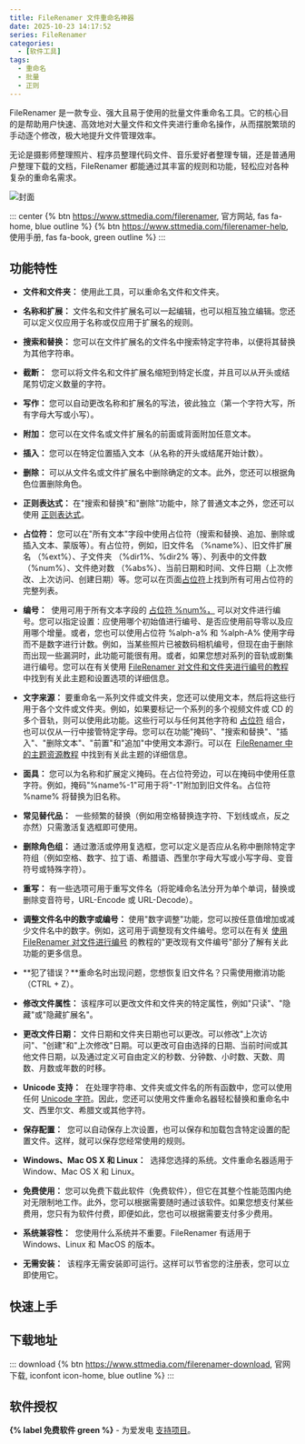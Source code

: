```yaml
---
title: FileRenamer 文件重命名神器
date: 2025-10-23 14:17:52
series: FileRenamer
categories:
  - [软件工具]
tags:
  - 重命名
  - 批量
  - 正则
---
```


FileRenamer 是一款专业、强大且易于使用的批量文件重命名工具。它的核心目的是帮助用户快速、高效地对大量文件和文件夹进行重命名操作，从而摆脱繁琐的手动逐个修改，极大地提升文件管理效率。

无论是摄影师整理照片、程序员整理代码文件、音乐爱好者整理专辑，还是普通用户整理下载的文档，FileRenamer 都能通过其丰富的规则和功能，轻松应对各种复杂的重命名需求。

![封面](/images/filerenamer.png)

::: center
{% btn https://www.sttmedia.com/filerenamer, 官方网站, fas fa-home, blue outline %}
{% btn https://www.sttmedia.com/filerenamer-help, 使用手册, fas fa-book, green outline %}
:::

## 功能特性

- **文件和文件夹：** 使用此工具，可以重命名文件和文件夹。

- **名称和扩展：** 文件名和文件扩展名可以一起编辑，也可以相互独立编辑。您还可以定义仅应用于名称或仅应用于扩展名的规则。

- **搜索和替换：** 您可以在文件扩展名的文件名中搜索特定字符串，以便将其替换为其他字符串。

- **截断：**  您可以将文件名和文件扩展名缩短到特定长度，并且可以从开头或结尾剪切定义数量的字符。

- **写作：** 您可以自动更改名称和扩展名的写法，彼此独立（第一个字符大写，所有字母大写或小写）。

- **附加：** 您可以在文件名或文件扩展名的前面或背面附加任意文本。

- **插入：** 您可以在特定位置插入文本（从名称的开头或结尾开始计数）。

- **删除：** 可以从文件名或文件扩展名中删除确定的文本。此外，您还可以根据角色位置删除角色。

- **正则表达式：** 在"搜索和替换"和"删除"功能中，除了普通文本之外，您还可以使用 [正则表达式](https://www.sttmedia.com/regular-expressions)。

- **占位符：** 您可以在"所有文本"字段中使用占位符（搜索和替换、追加、删除或插入文本、蒙版等）。有占位符，例如，旧文件名 （%name%）、旧文件扩展名 （%ext%）、子文件夹 （%dir1%、%dir2% 等）、列表中的文件数 （%num%）、文件绝对数 （%abs%）、当前日期和时间、文件日期（上次修改、上次访问、创建日期）等。您可以在页面[占位符](https://www.sttmedia.com/filerenamer-placeholders)上找到所有可用占位符的完整列表。

- **编号：**  使用可用于所有文本字段的 [占位符 %num%，](https://www.sttmedia.com/filerenamer-placeholders#numbering) 可以对文件进行编号。您可以指定设置：应使用哪个初始值进行编号、是否应使用前导零以及应用哪个增量。或者，您也可以使用占位符 %alph-a% 和 %alph-A% 使用字母而不是数字进行计数。例如，当某些照片已被数码相机编号，但现在由于删除而出现一些漏洞时，此功能可能很有用。或者，如果您想对系列的音轨或剧集进行编号。您可以在有关使用 [FileRenamer 对文件和文件夹进行编号的教程](https://www.sttmedia.com/filerenamer-numbering) 中找到有关此主题和设置选项的详细信息。

- **文字来源：** 要重命名一系列文件或文件夹，您还可以使用文本，然后将这些行用于各个文件或文件夹。例如，如果要标记一个系列的多个视频文件或 CD 的多个音轨，则可以使用此功能。这些行可以与任何其他字符和 [占位符](https://www.sttmedia.com/filerenamer-placeholders) 组合，也可以仅从一行中接管特定字母。您可以在功能"掩码"、"搜索和替换"、"插入"、"删除文本"、"前置"和"追加"中使用文本源行。可以在  [FileRenamer 中的主题资源教程](https://www.sttmedia.com/filerenamer-sources) 中找到有关此主题的详细信息。

- **面具：** 您可以为名称和扩展定义掩码。在占位符旁边，可以在掩码中使用任意字符。例如，掩码"%name%-1"可用于将"-1"附加到旧文件名。占位符 %name% 将替换为旧名称。

- **常见替代品：**  一些频繁的替换（例如用空格替换连字符、下划线或点，反之亦然）只需激活复选框即可使用。

- **删除角色组：** 通过激活或停用复选框，您可以定义是否应从名称中删除特定字符组（例如空格、数字、拉丁语、希腊语、西里尔字母大写或小写字母、变音符号或特殊字符）。

- **重写：** 有一些选项可用于重写文件名（将驼峰命名法分开为单个单词，替换或删除变音符号，URL-Encode 或 URL-Decode）。

- **调整文件名中的数字或编号：** 使用"数字调整"功能，您可以按任意值增加或减少文件名中的数字。例如，这可用于调整现有文件编号。您可以在有关 [使用 FileRenamer 对文件进行编号](https://www.sttmedia.com/filerenamer-numbering) 的教程的"更改现有文件编号"部分了解有关此功能的更多信息。

- **犯了错误？**重命名时出现问题，您想恢复旧文件名？只需使用撤消功能 （CTRL + Z）。

- **修改文件属性：** 该程序可以更改文件和文件夹的特定属性，例如"只读"、"隐藏"或"隐藏扩展名"。

- **更改文件日期：** 文件日期和文件夹日期也可以更改。可以修改"上次访问"、"创建"和"上次修改"日期。可以更改可自由选择的日期、当前时间或其他文件日期，以及通过定义可自由定义的秒数、分钟数、小时数、天数、周数、月数或年数的时移。

- **Unicode 支持：**  在处理字符串、文件夹或文件名的所有函数中，您可以使用任何 [Unicode 字符](https://www.sttmedia.com/unicode)。因此，您还可以使用文件重命名器轻松替换和重命名中文、西里尔文、希腊文或其他字符。

- **保存配置：**  您可以自动保存上次设置，也可以保存和加载包含特定设置的配置文件。这样，就可以保存您经常使用的规则。

- **Windows、Mac OS X 和 Linux：**  选择您选择的系统。文件重命名器适用于 Window、Mac OS X 和 Linux。

- **免费使用：** 您可以免费下载此软件（免费软件），但它在其整个性能范围内绝对无限制地工作。此外，您可以根据需要随时通过该软件。如果您想支付某些费用，您只有为软件付费，即便如此，您也可以根据需要支付多少费用。

- **系统兼容性：**  您使用什么系统并不重要。FileRenamer 有适用于 Windows、Linux 和 MacOS 的版本。

- **无需安装：**  该程序无需安装即可运行。这样可以节省您的注册表，您可以立即使用它。

## 快速上手

## 下载地址

::: download
{% btn https://www.sttmedia.com/filerenamer-download, 官网下载, iconfont icon-home, blue outline %}
:::

## 软件授权

**{% label 免费软件 green %}** - 为爱发电 [支持项目](https://www.sttmedia.com/donate)。
